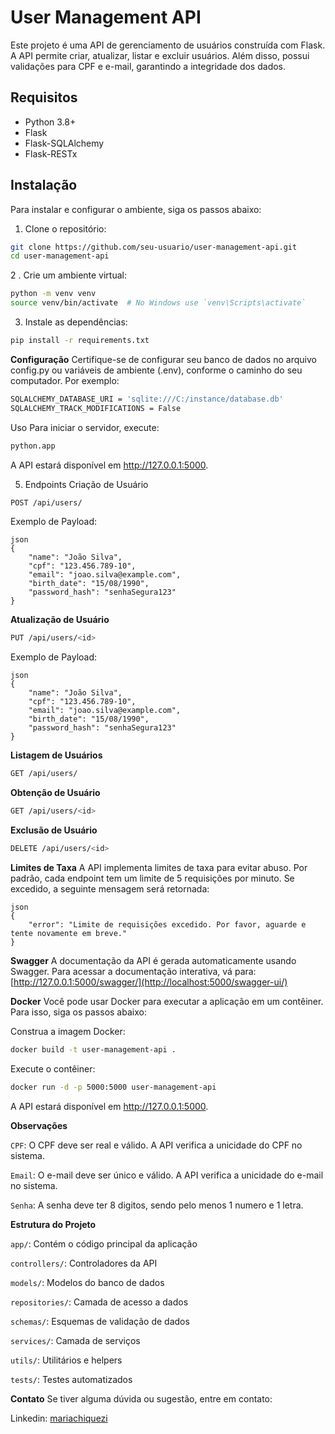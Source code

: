 # User Management API

Este projeto é uma API de gerenciamento de usuários construída com Flask. A API permite criar, atualizar, listar e excluir usuários. Além disso, possui validações para CPF e e-mail, garantindo a integridade dos dados.

## Requisitos

- Python 3.8+
- Flask
- Flask-SQLAlchemy
- Flask-RESTx

## Instalação

Para instalar e configurar o ambiente, siga os passos abaixo:

1. Clone o repositório:

```sh
git clone https://github.com/seu-usuario/user-management-api.git
cd user-management-api
````
2 . Crie um ambiente virtual:

```sh
python -m venv venv
source venv/bin/activate  # No Windows use `venv\Scripts\activate`
```
3. Instale as dependências:

```sh
pip install -r requirements.txt
```
**Configuração**
Certifique-se de configurar seu banco de dados no arquivo config.py ou variáveis de ambiente (.env), conforme o caminho do seu computador. Por exemplo:

```sh
SQLALCHEMY_DATABASE_URI = 'sqlite:///C:/instance/database.db'
SQLALCHEMY_TRACK_MODIFICATIONS = False
````
Uso
Para iniciar o servidor, execute:

```sh
python.app
````
A API estará disponível em http://127.0.0.1:5000.

5. Endpoints
Criação de Usuário
```sh
POST /api/users/
```
Exemplo de Payload:
```sn
json
{
    "name": "João Silva",
    "cpf": "123.456.789-10",
    "email": "joao.silva@example.com",
    "birth_date": "15/08/1990",
    "password_hash": "senhaSegura123"
}
```

**Atualização de Usuário**
```sh
PUT /api/users/<id>
```
Exemplo de Payload:

```sn
json
{
    "name": "João Silva",
    "cpf": "123.456.789-10",
    "email": "joao.silva@example.com",
    "birth_date": "15/08/1990",
    "password_hash": "senhaSegura123"
}
```

**Listagem de Usuários**
```sh
GET /api/users/
```

**Obtenção de Usuário**
```sh
GET /api/users/<id>
```

**Exclusão de Usuário**
```sh
DELETE /api/users/<id>
```

**Limites de Taxa**
A API implementa limites de taxa para evitar abuso. Por padrão, cada endpoint tem um limite de 5 requisições por minuto. Se excedido, a seguinte mensagem será retornada:

```sn
json
{
    "error": "Limite de requisições excedido. Por favor, aguarde e tente novamente em breve."
}
```

**Swagger**
A documentação da API é gerada automaticamente usando Swagger. Para acessar a documentação interativa, vá para:
[http://127.0.0.1:5000/swagger/](http://localhost:5000/swagger-ui/)

**Docker**
Você pode usar Docker para executar a aplicação em um contêiner. Para isso, siga os passos abaixo:

Construa a imagem Docker:

```sh
docker build -t user-management-api .
```

Execute o contêiner:

```sh
docker run -d -p 5000:5000 user-management-api
```
A API estará disponível em http://127.0.0.1:5000.

**Observações**

`CPF`: O CPF deve ser real e válido. A API verifica a unicidade do CPF no sistema.

`Email`: O e-mail deve ser único e válido. A API verifica a unicidade do e-mail no sistema.

`Senha`: A senha deve ter 8 digitos, sendo pelo menos 1 numero e 1 letra.

**Estrutura do Projeto**

`app/`: Contém o código principal da aplicação

`controllers/`: Controladores da API

`models/`: Modelos do banco de dados

`repositories/`: Camada de acesso a dados

`schemas/`: Esquemas de validação de dados

`services/`: Camada de serviços

`utils/`: Utilitários e helpers

`tests/`: Testes automatizados


**Contato**
Se tiver alguma dúvida ou sugestão, entre em contato:


Linkedin: [mariachiquezi](https://www.linkedin.com/in/maria-eduarda-chiquezi/)
